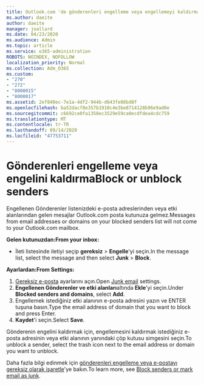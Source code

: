 ```yaml
---
title: Outlook.com 'de gönderenleri engelleme veya engellemeyi kaldırma
ms.author: daeite
author: daeite
manager: joallard
ms.date: 04/23/2020
ms.audience: Admin
ms.topic: article
ms.service: o365-administration
ROBOTS: NOINDEX, NOFOLLOW
localization_priority: Normal
ms.collection: Adm_O365
ms.custom:
- "270"
- "272"
- "8000015"
- "8000017"
ms.assetid: 2ef840ec-7e1a-4df2-944b-d643fe08bd8f
ms.openlocfilehash: ba52dacf8e357b1910c4e3be8714128b96e9ad0e
ms.sourcegitcommit: c6692ce0fa1358ec3529e59ca0ecdfdea4cdc759
ms.translationtype: MT
ms.contentlocale: tr-TR
ms.lasthandoff: 09/14/2020
ms.locfileid: "47753711"
---
```

# <a name="block-or-unblock-senders"></a><span data-ttu-id="092a3-102">Gönderenleri engelleme veya engelini kaldırma</span><span class="sxs-lookup"><span data-stu-id="092a3-102">Block or unblock senders</span></span>

<span data-ttu-id="092a3-103">Engellenen Gönderenler listenizdeki e-posta adreslerinden veya etki alanlarından gelen mesajlar Outlook.com posta kutunuza gelmez.</span><span class="sxs-lookup"><span data-stu-id="092a3-103">Messages from email addresses or domains on your blocked senders list will not come to your Outlook.com mailbox.</span></span>

<span data-ttu-id="092a3-104">**Gelen kutunuzdan:**</span><span class="sxs-lookup"><span data-stu-id="092a3-104">**From your inbox:**</span></span>

- <span data-ttu-id="092a3-105">İleti listesinde iletiyi seçip **gereksiz**  >  **Engelle**'yi seçin.</span><span class="sxs-lookup"><span data-stu-id="092a3-105">In the message list, select the message and then select **Junk** > **Block**.</span></span>

<span data-ttu-id="092a3-106">**Ayarlardan:**</span><span class="sxs-lookup"><span data-stu-id="092a3-106">**From Settings:**</span></span>

1. <span data-ttu-id="092a3-107">[Gereksiz e-posta](https://outlook.live.com/mail/options/mail/junkEmail) ayarlarını açın.</span><span class="sxs-lookup"><span data-stu-id="092a3-107">Open [Junk email](https://outlook.live.com/mail/options/mail/junkEmail) settings.</span></span>
2. <span data-ttu-id="092a3-108">**Engellenen Gönderenler ve etki alanları**altında **Ekle**'yi seçin.</span><span class="sxs-lookup"><span data-stu-id="092a3-108">Under **Blocked senders and domains**, select **Add**.</span></span>
3. <span data-ttu-id="092a3-109">Engellemek istediğiniz etki alanının e-posta adresini yazın ve ENTER tuşuna basın.</span><span class="sxs-lookup"><span data-stu-id="092a3-109">Type the email address of domain that you want to block and press Enter.</span></span>
4. <span data-ttu-id="092a3-110">**Kaydet**'i seçin.</span><span class="sxs-lookup"><span data-stu-id="092a3-110">Select **Save**.</span></span>

<span data-ttu-id="092a3-111">Gönderenin engelini kaldırmak için, engellemesini kaldırmak istediğiniz e-posta adresinin veya etki alanının yanındaki çöp kutusu simgesini seçin.</span><span class="sxs-lookup"><span data-stu-id="092a3-111">To unblock a sender, select the trash icon next to the email address or domain you want to unblock.</span></span>

<span data-ttu-id="092a3-112">Daha fazla bilgi edinmek için [gönderenleri engelleme veya e-postayı gereksiz olarak işaretle](https://support.office.com/article/a3ece97b-82f8-4a5e-9ac3-e92fa6427ae4?wt.mc_id=Office_Outlook_com_Alchemy)'ye bakın.</span><span class="sxs-lookup"><span data-stu-id="092a3-112">To learn more, see [Block senders or mark email as junk](https://support.office.com/article/a3ece97b-82f8-4a5e-9ac3-e92fa6427ae4?wt.mc_id=Office_Outlook_com_Alchemy).</span></span>
